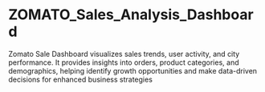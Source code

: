 # ZOMATO_Sales_Analysis_Dashboard
Zomato Sale Dashboard visualizes sales trends, user activity, and city performance. It provides insights into orders, product categories, and demographics, helping identify growth opportunities and make data-driven decisions for enhanced business strategies
